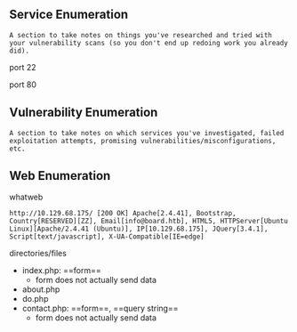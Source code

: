 
## Service Enumeration
`A section to take notes on things you've researched and tried with your vulnerability scans (so you don't end up redoing work you already did).`

port 22

port 80
## Vulnerability Enumeration
`A section to take notes on which services you've investigated, failed exploitation attempts, promising vulnerabilities/misconfigurations, etc.`

## Web Enumeration

whatweb
```
http://10.129.68.175/ [200 OK] Apache[2.4.41], Bootstrap, Country[RESERVED][ZZ], Email[info@board.htb], HTML5, HTTPServer[Ubuntu Linux][Apache/2.4.41 (Ubuntu)], IP[10.129.68.175], JQuery[3.4.1], Script[text/javascript], X-UA-Compatible[IE=edge]
```

directories/files
- index.php: ==form==
	- form does not actually send data
- about.php 
- do.php
- contact.php: ==form==, ==query string==
	- form does not actually send data
